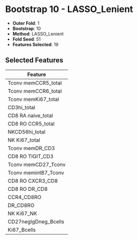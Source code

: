 # Bootstrap 10 - LASSO_Lenient

- **Outer Fold**: 1
- **Bootstrap**: 10
- **Method**: LASSO_Lenient
- **Fold Seed**: 51
- **Features Selected**: 19

## Selected Features

| Feature |
|---------|
| Tconv memCCR5_total |
| Tconv memCCR6_total |
| Tconv memKi67_total |
| CD3hi_total |
| CD8 RA naive_total |
| CD8 RO CCR5_total |
| NKCD56hi_total |
| NK Ki67_total |
| Tconv memDR_CD3 |
| CD8 RO TIGIT_CD3 |
| Tconv memCD27_Tconv |
| Tconv memintB7_Tconv |
| CD8 RO CXCR3_CD8 |
| CD8 RO DR_CD8 |
| CCR4_CD8RO |
| DR_CD8RO |
| NK Ki67_NK |
| CD27negIgDneg_Bcells |
| Ki67_Bcells |
